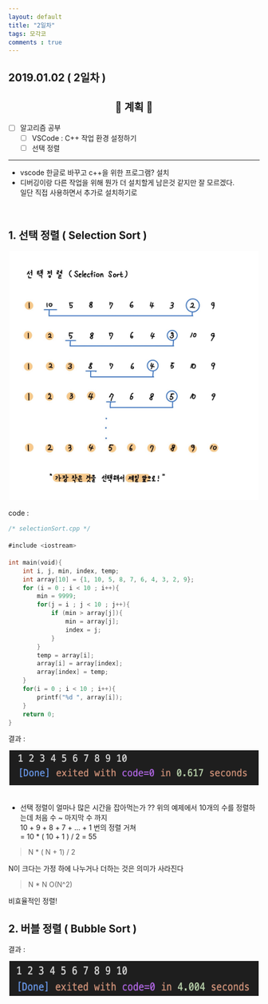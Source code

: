 ```yaml
---
layout: default
title: "2일차"
tags: 모각코
comments : true
---
```


## 2019.01.02 ( 2일차 )

## <center>📝 계획 📝</center>  

- [ ] 알고리즘 공부
    - [ ] VSCode : C++ 작업 환경 설정하기
    - [ ] 선택 정렬

***

- vscode 한글로 바꾸고 c++을 위한 프로그램? 설치
- 디버깅이랑 다른 작업을 위해 뭔가 더 설치할게 남은것 같지만 잘 모르겠다.  
일단 직접 사용하면서 추가로 설치하기로

<br>

## 1. 선택 정렬 ( Selection Sort )


<center><img src="https://github.com/DobiIsFree/DobiIsFree.github.io/blob/master/photos/day2/1.jpeg?raw=true" width="500" height="500"></center>

code :  


```go
/* selectionSort.cpp */

#include <iostream>

int main(void){
    int i, j, min, index, temp;
    int array[10] = {1, 10, 5, 8, 7, 6, 4, 3, 2, 9};
    for (i = 0 ; i < 10 ; i++){
        min = 9999;
        for(j = i ; j < 10 ; j++){
            if (min > array[j]){
                min = array[j];
                index = j;
            }
        }
        temp = array[i];
        array[i] = array[index];
        array[index] = temp;
    }
    for(i = 0 ; i < 10 ; i++){
        printf("%d ", array[i]);
    }
    return 0;
}
```
결과 : 
<center><img src="https://github.com/DobiIsFree/DobiIsFree.github.io/blob/master/photos/day2/result_selection.png?raw=true" width="500" height="70"></center>



<br>

- 선택 정렬이 얼마나 많은 시간을 잡아먹는가 ??
위의 예제에서 10개의 수를 정렬하는데 처음 수 ~ 마지막 수 까지  
10 + 9 + 8 + 7 + ... + 1 번의 정렬 거쳐  
= 10 * ( 10 + 1 ) / 2 = 55  

> N * ( N + 1) / 2

N이 크다는 가정 하에 나누거나 더하는 것은 의미가 사라진다

> N * N
> O(N^2)

비효율적인 정렬!

## 2. 버블 정렬 ( Bubble Sort )

결과 : 
<center><img src="https://github.com/DobiIsFree/DobiIsFree.github.io/blob/master/photos/day2/result_bubble.png?raw=true" width="500" height="70"></center>